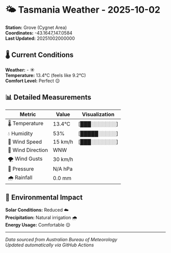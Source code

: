 # 🌤️ Tasmania Weather - 2025-10-02

**Station:** Grove (Cygnet Area)  
**Coordinates:** -43.1647,147.0584  
**Last Updated:** 20251002000000

## 🌡️ Current Conditions

**Weather:** - ☀️  
**Temperature:** 13.4°C (feels like 9.2°C)  
**Comfort Level:** Perfect 😌

## 📊 Detailed Measurements

| Metric | Value | Visualization |
|--------|-------|---------------|
| 🌡️ Temperature | 13.4°C | [███░░░░░░░] |
| 💧 Humidity | 53% | [█████░░░░░] |
| 💨 Wind Speed | 15 km/h | [███░░░░░░░] |
| 🧭 Wind Direction | WNW | |
| 🌪️ Wind Gusts | 30 km/h | |
| 🔽 Pressure | N/A hPa | |
| 🌧️ Rainfall | 0.0 mm | |

## 🌱 Environmental Impact

**Solar Conditions:** Reduced ☁️  
**Precipitation:** Natural irrigation 🌧️  
**Energy Usage:** Comfortable 😌

---
*Data sourced from Australian Bureau of Meteorology*  
*Updated automatically via GitHub Actions*
